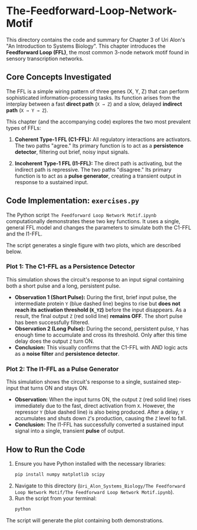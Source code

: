 # The-Feedforward-Loop-Network-Motif

This directory contains the code and summary for Chapter 3 of Uri Alon's "An Introduction to Systems Biology". This chapter introduces the **Feedforward Loop (FFL)**, the most common 3-node network motif found in sensory transcription networks.

## Core Concepts Investigated

The FFL is a simple wiring pattern of three genes (X, Y, Z) that can perform sophisticated information-processing tasks. Its function arises from the interplay between a fast **direct path** (`X → Z`) and a slow, delayed **indirect path** (`X → Y → Z`).

This chapter (and the accompanying code) explores the two most prevalent types of FFLs:

1.  **Coherent Type-1 FFL (C1-FFL):** All regulatory interactions are activators. The two paths "agree." Its primary function is to act as a **persistence detector**, filtering out brief, noisy input signals.

2.  **Incoherent Type-1 FFL (I1-FFL):** The direct path is activating, but the indirect path is repressive. The two paths "disagree." Its primary function is to act as a **pulse generator**, creating a transient output in response to a sustained input.

## Code Implementation: `exercises.py`

The Python script `The Feedforward Loop Network Motif.ipynb` computationally demonstrates these two key functions. It uses a single, general FFL model and changes the parameters to simulate both the C1-FFL and the I1-FFL.

The script generates a single figure with two plots, which are described below.

### Plot 1: The C1-FFL as a Persistence Detector

This simulation shows the circuit's response to an input signal containing both a short pulse and a long, persistent pulse.

-   **Observation 1 (Short Pulse):** During the first, brief input pulse, the intermediate protein `Y` (blue dashed line) begins to rise but **does not reach its activation threshold (`K_YZ`)** before the input disappears. As a result, the final output `Z` (red solid line) **remains OFF**. The short pulse has been successfully filtered.
-   **Observation 2 (Long Pulse):** During the second, persistent pulse, `Y` has enough time to accumulate and cross its threshold. Only after this time delay does the output `Z` turn ON.
-   **Conclusion:** This visually confirms that the C1-FFL with AND logic acts as a **noise filter** and **persistence detector**.

### Plot 2: The I1-FFL as a Pulse Generator

This simulation shows the circuit's response to a single, sustained step-input that turns ON and stays ON.

-   **Observation:** When the input turns ON, the output `Z` (red solid line) rises immediately due to the fast, direct activation from `X`. However, the repressor `Y` (blue dashed line) is also being produced. After a delay, `Y` accumulates and shuts down `Z`'s production, causing the `Z` level to fall.
-   **Conclusion:** The I1-FFL has successfully converted a sustained input signal into a single, transient **pulse** of output.

## How to Run the Code

1.  Ensure you have Python installed with the necessary libraries:
    ```bash
    pip install numpy matplotlib scipy
    ```
2.  Navigate to this directory (`Uri_Alon_Systems_Biology/The Feedforward Loop Network Motif/The Feedforward Loop Network Motif.ipynb`).
3.  Run the script from your terminal:
    ```bash
    python 
    ```
The script will generate the plot containing both demonstrations.
